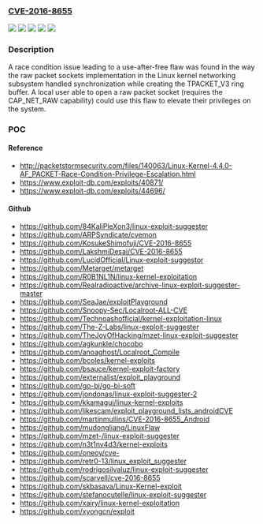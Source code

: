 ### [CVE-2016-8655](https://cve.mitre.org/cgi-bin/cvename.cgi?name=CVE-2016-8655)
![](https://img.shields.io/static/v1?label=Product&message=Red%20Hat%20Enterprise%20Linux%207&color=blue)
![](https://img.shields.io/static/v1?label=Product&message=Red%20Hat%20Enterprise%20MRG%202&color=blue)
![](https://img.shields.io/static/v1?label=Version&message=!%200%3A3.10.0-514.10.2.rt56.435.el7%20&color=brighgreen)
![](https://img.shields.io/static/v1?label=Version&message=!%201%3A3.10.0-514.rt56.215.el6rt%20&color=brighgreen)
![](https://img.shields.io/static/v1?label=Vulnerability&message=Use%20After%20Free&color=brighgreen)

### Description

A race condition issue leading to a use-after-free flaw was found in the way the raw packet sockets implementation in the Linux kernel networking subsystem handled synchronization while creating the TPACKET_V3 ring buffer. A local user able to open a raw packet socket (requires the CAP_NET_RAW capability) could use this flaw to elevate their privileges on the system.

### POC

#### Reference
- http://packetstormsecurity.com/files/140063/Linux-Kernel-4.4.0-AF_PACKET-Race-Condition-Privilege-Escalation.html
- https://www.exploit-db.com/exploits/40871/
- https://www.exploit-db.com/exploits/44696/

#### Github
- https://github.com/84KaliPleXon3/linux-exploit-suggester
- https://github.com/ARPSyndicate/cvemon
- https://github.com/KosukeShimofuji/CVE-2016-8655
- https://github.com/LakshmiDesai/CVE-2016-8655
- https://github.com/LucidOfficial/Linux-exploit-suggestor
- https://github.com/Metarget/metarget
- https://github.com/R0B1NL1N/linux-kernel-exploitation
- https://github.com/Realradioactive/archive-linux-exploit-suggester-master
- https://github.com/SeaJae/exploitPlayground
- https://github.com/Snoopy-Sec/Localroot-ALL-CVE
- https://github.com/Technoashofficial/kernel-exploitation-linux
- https://github.com/The-Z-Labs/linux-exploit-suggester
- https://github.com/TheJoyOfHacking/mzet-linux-exploit-suggester
- https://github.com/agkunkle/chocobo
- https://github.com/anoaghost/Localroot_Compile
- https://github.com/bcoles/kernel-exploits
- https://github.com/bsauce/kernel-exploit-factory
- https://github.com/externalist/exploit_playground
- https://github.com/go-bi/go-bi-soft
- https://github.com/jondonas/linux-exploit-suggester-2
- https://github.com/kkamagui/linux-kernel-exploits
- https://github.com/likescam/exploit_playground_lists_androidCVE
- https://github.com/martinmullins/CVE-2016-8655_Android
- https://github.com/mudongliang/LinuxFlaw
- https://github.com/mzet-/linux-exploit-suggester
- https://github.com/n3t1nv4d3/kernel-exploits
- https://github.com/oneoy/cve-
- https://github.com/retr0-13/linux_exploit_suggester
- https://github.com/rodrigosilvaluz/linux-exploit-suggester
- https://github.com/scarvell/cve-2016-8655
- https://github.com/skbasava/Linux-Kernel-exploit
- https://github.com/stefanocutelle/linux-exploit-suggester
- https://github.com/xairy/linux-kernel-exploitation
- https://github.com/xyongcn/exploit

